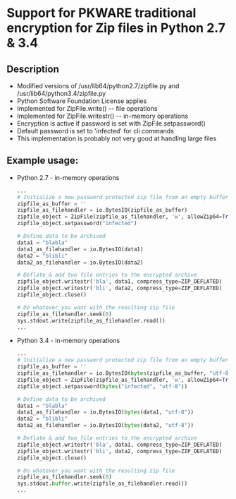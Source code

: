 # Support for PKWARE traditional encryption for Zip files in Python 2.7 & 3.4

## Description

- Modified versions of /usr/lib64/python2.7/zipfile.py and /usr/lib64/python3.4/zipfile.py
- Python Software Foundation License applies
- Implemented for ZipFile.write() -- file operations
- Implemented for ZipFile.writestr() -- in-memory operations
- Encryption is active if password is set with ZipFile.setpassword()
- Default password is set to 'infected' for cli commands
- This implementation is probably not very good at handling large files

## Example usage:

- Python 2.7 - in-memory operations

	```python
	...
	# Initialize a new password protected zip file from an empty buffer
	zipfile_as_buffer = ''
	zipfile_as_filehandler = io.BytesIO(zipfile_as_buffer)
	zipfile_object = ZipFile(zipfile_as_filehandler, 'w', allowZip64=True)
	zipfile_object.setpassword("infected")

	# Define data to be archived
	data1 = "blabla"
	data1_as_filehandler = io.BytesIO(data1)
	data2 = "blibli"
	data2_as_filehandler = io.BytesIO(data2)

	# Deflate & add two file entries to the encrypted archive
	zipfile_object.writestr('bla', data1, compress_type=ZIP_DEFLATED)
	zipfile_object.writestr('bli', data2, compress_type=ZIP_DEFLATED)
	zipfile_object.close()

	# Do whatever you want with the resulting zip file
	zipfile_as_filehandler.seek(0)
	sys.stdout.write(zipfile_as_filehandler.read())
	...
	```

- Python 3.4 - in-memory operations

	```python
	...
	# Initialize a new password protected zip file from an empty buffer
	zipfile_as_buffer = ''
	zipfile_as_filehandler = io.BytesIO(bytes(zipfile_as_buffer, "utf-8"))
	zipfile_object = ZipFile(zipfile_as_filehandler, 'w', allowZip64=True)
	zipfile_object.setpassword(bytes("infected", "utf-8"))

	# Define data to be archived
	data1 = "blabla"
	data1_as_filehandler = io.BytesIO(bytes(data1, "utf-8"))
	data2 = "blibli"
	data2_as_filehandler = io.BytesIO(bytes(data2, "utf-8"))

	# Deflate & add two file entries to the encrypted archive
	zipfile_object.writestr('bla', data1, compress_type=ZIP_DEFLATED)
	zipfile_object.writestr('bli', data2, compress_type=ZIP_DEFLATED)
	zipfile_object.close()

	# Do whatever you want with the resulting zip file
	zipfile_as_filehandler.seek(0)
	sys.stdout.buffer.write(zipfile_as_filehandler.read())
	...
	```
